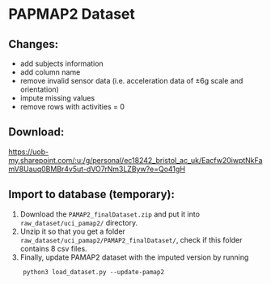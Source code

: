 # PAPMAP2 Dataset

## Changes:

* add subjects information
* add column name
* remove invalid sensor data (i.e. acceleration data of ±6g scale and orientation)
* impute missing values
* remove rows with activities = 0

## Download: 
https://uob-my.sharepoint.com/:u:/g/personal/ec18242_bristol_ac_uk/Eacfw20iwptNkFamV8Uauq0BMBr4v5ut-dVO7rNm3LZByw?e=Qo41gH

## Import to database (temporary):

1. Download the `PAMAP2_finalDataset.zip` and put it into `raw_dataset/uci_pamap2/` directory.
2. Unzip it so that you get a folder `raw_dataset/uci_pamap2/PAMAP2_finalDataset/`, check if this folder contains 8 csv files.
3. Finally, update PAMAP2 dataset with the imputed version by running
```
    python3 load_dataset.py --update-pamap2
```

